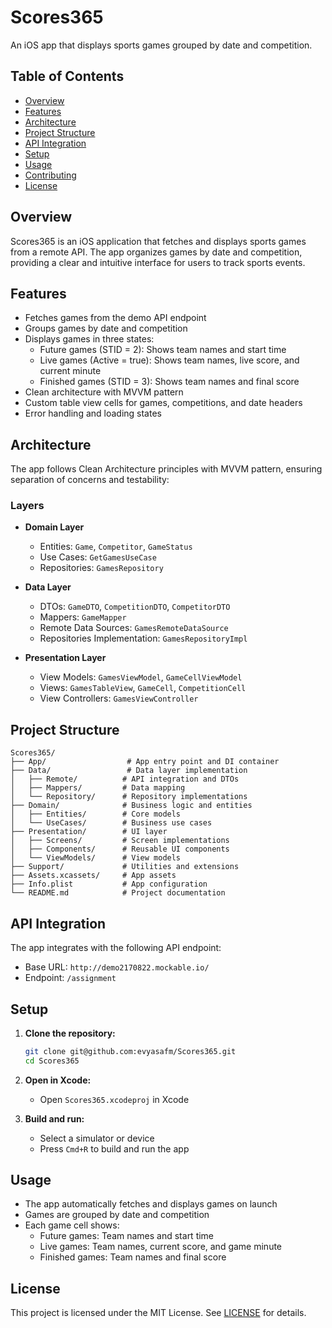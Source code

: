 # Scores365

An iOS app that displays sports games grouped by date and competition.

## Table of Contents
- [Overview](#overview)
- [Features](#features)
- [Architecture](#architecture)
- [Project Structure](#project-structure)
- [API Integration](#api-integration)
- [Setup](#setup)
- [Usage](#usage)
- [Contributing](#contributing)
- [License](#license)

## Overview
Scores365 is an iOS application that fetches and displays sports games from a remote API. The app organizes games by date and competition, providing a clear and intuitive interface for users to track sports events.

## Features
- Fetches games from the demo API endpoint
- Groups games by date and competition
- Displays games in three states:
  - Future games (STID = 2): Shows team names and start time
  - Live games (Active = true): Shows team names, live score, and current minute
  - Finished games (STID = 3): Shows team names and final score
- Clean architecture with MVVM pattern
- Custom table view cells for games, competitions, and date headers
- Error handling and loading states

## Architecture
The app follows Clean Architecture principles with MVVM pattern, ensuring separation of concerns and testability:

### Layers
- **Domain Layer**
  - Entities: `Game`, `Competitor`, `GameStatus`
  - Use Cases: `GetGamesUseCase`
  - Repositories: `GamesRepository`

- **Data Layer**
  - DTOs: `GameDTO`, `CompetitionDTO`, `CompetitorDTO`
  - Mappers: `GameMapper`
  - Remote Data Sources: `GamesRemoteDataSource`
  - Repositories Implementation: `GamesRepositoryImpl`

- **Presentation Layer**
  - View Models: `GamesViewModel`, `GameCellViewModel`
  - Views: `GamesTableView`, `GameCell`, `CompetitionCell`
  - View Controllers: `GamesViewController`

## Project Structure
```
Scores365/
├── App/                  # App entry point and DI container
├── Data/                 # Data layer implementation
│   ├── Remote/          # API integration and DTOs
│   ├── Mappers/         # Data mapping
│   └── Repository/      # Repository implementations
├── Domain/              # Business logic and entities
│   ├── Entities/        # Core models
│   └── UseCases/        # Business use cases
├── Presentation/        # UI layer
│   ├── Screens/         # Screen implementations
│   ├── Components/      # Reusable UI components
│   └── ViewModels/      # View models
├── Support/             # Utilities and extensions
├── Assets.xcassets/     # App assets
├── Info.plist           # App configuration
└── README.md            # Project documentation
```

## API Integration
The app integrates with the following API endpoint:
- Base URL: `http://demo2170822.mockable.io/`
- Endpoint: `/assignment`


## Setup
1. **Clone the repository:**
   ```sh
   git clone git@github.com:evyasafm/Scores365.git
   cd Scores365
   ```

2. **Open in Xcode:**
   - Open `Scores365.xcodeproj` in Xcode 

3. **Build and run:**
   - Select a simulator or device
   - Press `Cmd+R` to build and run the app

## Usage
- The app automatically fetches and displays games on launch
- Games are grouped by date and competition
- Each game cell shows:
  - Future games: Team names and start time
  - Live games: Team names, current score, and game minute
  - Finished games: Team names and final score

## License
This project is licensed under the MIT License. See [LICENSE](LICENSE) for details.
